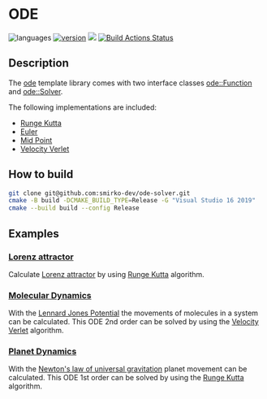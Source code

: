 # ODE

![languages](https://img.shields.io/badge/languages-C++%20-blue)
[![version](https://img.shields.io/badge/version-%200.2-blue)](https://github.com/smirko-dev/ode-solver/blob/main/CHANGELOG.md)
[![](https://img.shields.io/badge/license-MIT-blue)](https://github.com/smirko-dev/ode-solver/blob/main/LICENSE)
[![Build Actions Status](https://github.com/smirko-dev/ode-solver/workflows/Build/badge.svg)](https://github.com/smirko-dev/ode-solver/actions)

## Description

The [ode](ode) template library comes with two interface classes [ode::Function](ode/ode/Function.h) and [ode::Solver](ode/ode/Solver.h).

The following implementations are included:
- [Runge Kutta](ode/RungeKutta.h)
- [Euler](ode/Euler.h)
- [Mid Point](ode/MidPoint.h)
- [Velocity Verlet](ode/VelocityVerlet.h)

## How to build

```sh
git clone git@github.com:smirko-dev/ode-solver.git
cmake -B build -DCMAKE_BUILD_TYPE=Release -G "Visual Studio 16 2019"
cmake --build build --config Release
```

## Examples

### [Lorenz attractor](ode/README.md#Example)

Calculate [Lorenz attractor](https://en.wikipedia.org/wiki/Lorenz_system) by using [Runge Kutta](https://en.wikipedia.org/wiki/Runge%E2%80%93Kutta_methods) algorithm.

### [Molecular Dynamics](moleculardynamics)

With the [Lennard Jones Potential](https://en.wikipedia.org/wiki/Lennard-Jones_potential) the movements of molecules in a system can be calculated. This ODE 2nd order can be solved by using the [Velocity Verlet](https://en.wikipedia.org/wiki/Verlet_integration) algorithm.

### [Planet Dynamics](planetdynamics)

With the [Newton's law of universal gravitation](https://en.wikipedia.org/wiki/Newton%27s_law_of_universal_gravitation) planet movement can be calculated. This ODE 1st order can be solved by using the [Runge Kutta](https://en.wikipedia.org/wiki/Runge%E2%80%93Kutta_methods) algorithm.
